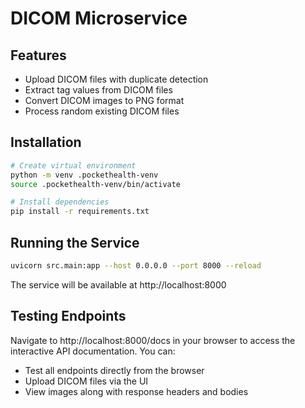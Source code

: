 # DICOM Microservice

## Features

- Upload DICOM files with duplicate detection
- Extract tag values from DICOM files
- Convert DICOM images to PNG format
- Process random existing DICOM files

## Installation

```bash
# Create virtual environment
python -m venv .pockethealth-venv
source .pockethealth-venv/bin/activate

# Install dependencies
pip install -r requirements.txt
```

## Running the Service

```bash
uvicorn src.main:app --host 0.0.0.0 --port 8000 --reload
```

The service will be available at http://localhost:8000

## Testing Endpoints

Navigate to http://localhost:8000/docs in your browser to access the interactive API documentation. You can:

- Test all endpoints directly from the browser
- Upload DICOM files via the UI
- View images along with response headers and bodies
